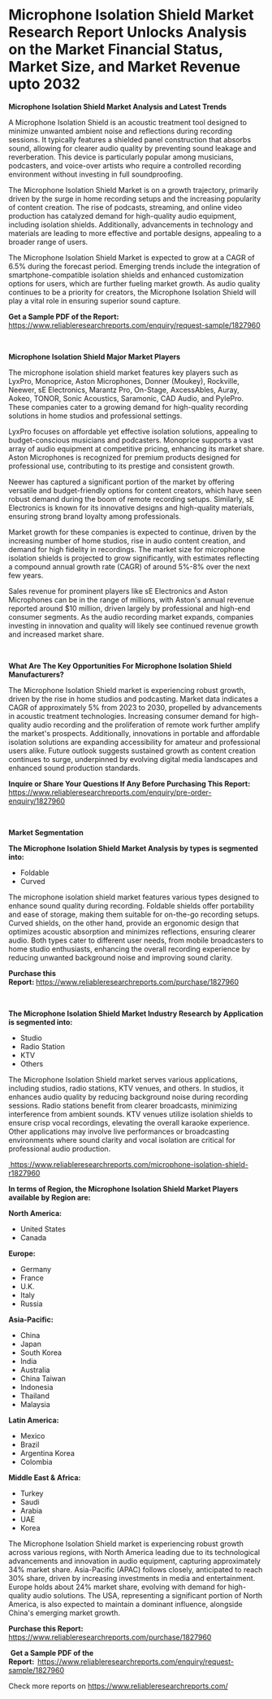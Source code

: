 <p><h1>Microphone Isolation Shield Market Research Report Unlocks Analysis on the Market Financial Status, Market Size, and Market Revenue upto 2032</h1></p><p><strong>Microphone Isolation Shield Market Analysis and Latest Trends</strong></p>
<p><p>A Microphone Isolation Shield is an acoustic treatment tool designed to minimize unwanted ambient noise and reflections during recording sessions. It typically features a shielded panel construction that absorbs sound, allowing for clearer audio quality by preventing sound leakage and reverberation. This device is particularly popular among musicians, podcasters, and voice-over artists who require a controlled recording environment without investing in full soundproofing.</p><p>The Microphone Isolation Shield Market is on a growth trajectory, primarily driven by the surge in home recording setups and the increasing popularity of content creation. The rise of podcasts, streaming, and online video production has catalyzed demand for high-quality audio equipment, including isolation shields. Additionally, advancements in technology and materials are leading to more effective and portable designs, appealing to a broader range of users.</p><p>The Microphone Isolation Shield Market is expected to grow at a CAGR of 6.5% during the forecast period. Emerging trends include the integration of smartphone-compatible isolation shields and enhanced customization options for users, which are further fueling market growth. As audio quality continues to be a priority for creators, the Microphone Isolation Shield will play a vital role in ensuring superior sound capture.</p></p>
<p><strong>Get a Sample PDF of the Report:&nbsp;</strong> <a href="https://www.reliableresearchreports.com/enquiry/request-sample/1827960?utm_campaign=2263&utm_medium=2&utm_source=Github&utm_content=ia&utm_term=07022025&utm_id=microphone-isolation-shield">https://www.reliableresearchreports.com/enquiry/request-sample/1827960</a></p>
<p>&nbsp;</p>
<p><strong>Microphone Isolation Shield Major Market Players</strong></p>
<p><p>The microphone isolation shield market features key players such as LyxPro, Monoprice, Aston Microphones, Donner (Moukey), Rockville, Neewer, sE Electronics, Marantz Pro, On-Stage, AxcessAbles, Auray, Aokeo, TONOR, Sonic Acoustics, Saramonic, CAD Audio, and PylePro. These companies cater to a growing demand for high-quality recording solutions in home studios and professional settings.</p><p>LyxPro focuses on affordable yet effective isolation solutions, appealing to budget-conscious musicians and podcasters. Monoprice supports a vast array of audio equipment at competitive pricing, enhancing its market share. Aston Microphones is recognized for premium products designed for professional use, contributing to its prestige and consistent growth.</p><p>Neewer has captured a significant portion of the market by offering versatile and budget-friendly options for content creators, which have seen robust demand during the boom of remote recording setups. Similarly, sE Electronics is known for its innovative designs and high-quality materials, ensuring strong brand loyalty among professionals.</p><p>Market growth for these companies is expected to continue, driven by the increasing number of home studios, rise in audio content creation, and demand for high fidelity in recordings. The market size for microphone isolation shields is projected to grow significantly, with estimates reflecting a compound annual growth rate (CAGR) of around 5%-8% over the next few years.</p><p>Sales revenue for prominent players like sE Electronics and Aston Microphones can be in the range of millions, with Aston's annual revenue reported around $10 million, driven largely by professional and high-end consumer segments. As the audio recording market expands, companies investing in innovation and quality will likely see continued revenue growth and increased market share.</p></p>
<p>&nbsp;</p>
<p><strong>What Are The Key Opportunities For Microphone Isolation Shield Manufacturers?</strong></p>
<p><p>The Microphone Isolation Shield market is experiencing robust growth, driven by the rise in home studios and podcasting. Market data indicates a CAGR of approximately 5% from 2023 to 2030, propelled by advancements in acoustic treatment technologies. Increasing consumer demand for high-quality audio recording and the proliferation of remote work further amplify the market's prospects. Additionally, innovations in portable and affordable isolation solutions are expanding accessibility for amateur and professional users alike. Future outlook suggests sustained growth as content creation continues to surge, underpinned by evolving digital media landscapes and enhanced sound production standards.</p></p>
<p><strong>Inquire or Share Your Questions If Any Before Purchasing This Report:</strong> <a href="https://www.reliableresearchreports.com/enquiry/pre-order-enquiry/1827960?utm_campaign=2263&utm_medium=2&utm_source=Github&utm_content=ia&utm_term=07022025&utm_id=microphone-isolation-shield">https://www.reliableresearchreports.com/enquiry/pre-order-enquiry/1827960</a></p>
<p>&nbsp;</p>
<p><strong>Market Segmentation</strong></p>
<p><strong>The Microphone Isolation Shield Market Analysis by types is segmented into:</strong></p>
<p><ul><li>Foldable</li><li>Curved</li></ul></p>
<p><p>The microphone isolation shield market features various types designed to enhance sound quality during recording. Foldable shields offer portability and ease of storage, making them suitable for on-the-go recording setups. Curved shields, on the other hand, provide an ergonomic design that optimizes acoustic absorption and minimizes reflections, ensuring clearer audio. Both types cater to different user needs, from mobile broadcasters to home studio enthusiasts, enhancing the overall recording experience by reducing unwanted background noise and improving sound clarity.</p></p>
<p><strong>Purchase this Report:&nbsp;</strong><a href="https://www.reliableresearchreports.com/purchase/1827960?utm_campaign=2263&utm_medium=2&utm_source=Github&utm_content=ia&utm_term=07022025&utm_id=microphone-isolation-shield">https://www.reliableresearchreports.com/purchase/1827960</a></p>
<p>&nbsp;</p>
<p><strong>The Microphone Isolation Shield Market Industry Research by Application is segmented into:</strong></p>
<p><ul><li>Studio</li><li>Radio Station</li><li>KTV</li><li>Others</li></ul></p>
<p><p>The Microphone Isolation Shield market serves various applications, including studios, radio stations, KTV venues, and others. In studios, it enhances audio quality by reducing background noise during recording sessions. Radio stations benefit from clearer broadcasts, minimizing interference from ambient sounds. KTV venues utilize isolation shields to ensure crisp vocal recordings, elevating the overall karaoke experience. Other applications may involve live performances or broadcasting environments where sound clarity and vocal isolation are critical for professional audio production.</p></p>
<p><a href="https://www.reliableresearchreports.com/microphone-isolation-shield-r1827960?utm_campaign=2263&utm_medium=2&utm_source=Github&utm_content=ia&utm_term=07022025&utm_id=microphone-isolation-shield">&nbsp;https://www.reliableresearchreports.com/microphone-isolation-shield-r1827960</a></p>
<p><strong>In terms of Region, the Microphone Isolation Shield Market Players available by Region are:</strong></p>
<p>
    <p> <strong> North America: </strong>
        <ul>
            <li>United States</li>
            <li>Canada</li>
        </ul>
        </p> 
    <p> <strong> Europe: </strong>
        <ul>
            <li>Germany</li>
            <li>France</li>
            <li>U.K.</li>
            <li>Italy</li>
            <li>Russia</li>
        </ul>
        </p> 
    <p> <strong> Asia-Pacific: </strong>
        <ul>
            <li>China</li>
            <li>Japan</li>
            <li>South Korea</li>
            <li>India</li>
            <li>Australia</li>
            <li>China Taiwan</li>
            <li>Indonesia</li>
            <li>Thailand</li>
            <li>Malaysia</li>
        </ul>
        </p> 
    <p> <strong> Latin America: </strong>
        <ul>
            <li>Mexico</li>
            <li>Brazil</li>
            <li>Argentina Korea</li>
            <li>Colombia</li>
        </ul>
        </p> 
    <p> <strong> Middle East & Africa: </strong>
        <ul>
            <li>Turkey</li>
            <li>Saudi</li>
            <li>Arabia</li>
            <li>UAE</li>
            <li>Korea</li>
        </ul>
    </p>
    </p>
<p><p>The Microphone Isolation Shield market is experiencing robust growth across various regions, with North America leading due to its technological advancements and innovation in audio equipment, capturing approximately 34% market share. Asia-Pacific (APAC) follows closely, anticipated to reach 30% share, driven by increasing investments in media and entertainment. Europe holds about 24% market share, evolving with demand for high-quality audio solutions. The USA, representing a significant portion of North America, is also expected to maintain a dominant influence, alongside China's emerging market growth.</p></p>
<p><strong>Purchase this Report: </strong><a href="https://www.reliableresearchreports.com/purchase/1827960?utm_campaign=2263&utm_medium=2&utm_source=Github&utm_content=ia&utm_term=07022025&utm_id=microphone-isolation-shield">https://www.reliableresearchreports.com/purchase/1827960</a></p>
<p>&nbsp;<strong>Get a Sample PDF of the Report:&nbsp;&nbsp;</strong><a href="https://www.reliableresearchreports.com/enquiry/request-sample/1827960?utm_campaign=2263&utm_medium=2&utm_source=Github&utm_content=ia&utm_term=07022025&utm_id=microphone-isolation-shield">https://www.reliableresearchreports.com/enquiry/request-sample/1827960</a></p>
<p><strong></strong></p>
<p>Check more reports on <a href="https://www.reliableresearchreports.com/?utm_campaign=2263&utm_medium=2&utm_source=Github&utm_content=ia&utm_term=07022025&utm_id=microphone-isolation-shield">https://www.reliableresearchreports.com/</a></p>